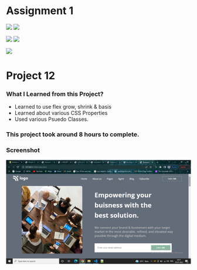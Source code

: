 # Assignment 1

![](https://img.shields.io/badge/iNeuron-LCO-red)
![](https://img.shields.io/badge/Hitesh--Choudhary-Full--stack--js--bootcamp-yellow)

![](https://img.shields.io/badge/HTML-CSS-orange)
![](https://img.shields.io/badge/LIVE--CLASS-PROJECT12-blueviolet)

![](https://img.shields.io/badge/Hrishikesh--Kumbhar-Software--Engineer-blue)

# Project 12

### What I Learned from this Project?

- Learned to use flex grow, shrink & basis
- Learned about various CSS Properties
- Used various Psuedo Classes.

### This project took around 8 hours to complete.

### Screenshot

![](./screenshot/Screenshot%20(38).png)